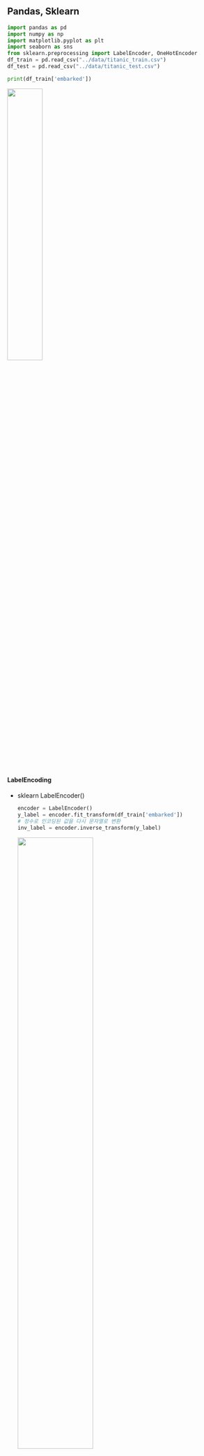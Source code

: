 ## Pandas, Sklearn

```python
import pandas as pd
import numpy as np
import matplotlib.pyplot as plt
import seaborn as sns
from sklearn.preprocessing import LabelEncoder, OneHotEncoder
df_train = pd.read_csv("../data/titanic_train.csv")
df_test = pd.read_csv("../data/titanic_test.csv")

print(df_train['embarked'])
```

<img src="https://user-images.githubusercontent.com/58063806/107375069-afac4300-6b2b-11eb-9958-0ab8e33cc08b.png" width=40%/>

#### LabelEncoding

- sklearn LabelEncoder()

  ```python
  encoder = LabelEncoder()
  y_label = encoder.fit_transform(df_train['embarked'])
  # 정수로 인코딩된 값을 다시 문자열로 변환
  inv_label = encoder.inverse_transform(y_label)
  ```

  <img src="https://user-images.githubusercontent.com/58063806/107376678-855b8500-6b2d-11eb-8f71-138d816256be.png" width=60%/>

  <img src="https://user-images.githubusercontent.com/58063806/107376911-c5226c80-6b2d-11eb-87d6-b9997486bfba.png" width=50%/>

- pandas factorize()

  ```python
  y_encoded, y_class = pd.factorize(data['label'])
  ```

  첫번째 값은 정수로 인코딩된 값, 두번째 값은 인코딩된 범주
  
  <img src="https://user-images.githubusercontent.com/58063806/107376534-59d89a80-6b2d-11eb-9251-c42d242464d5.png" width=60% />
  
  <img src="https://user-images.githubusercontent.com/58063806/107376555-60671200-6b2d-11eb-8432-ca0d0856012f.png" width=20% />

#### One-hot Encoding

- sklearn OneHotEncoder()

  ```python
  encoder = OneHotEncoder(sparse = False)
  y_label = encoder.fit_transform(np.array(df_train['embarked']).reshape(-1, 1))
  ```

  onehotencoding 하고 싶은 변수를 1차원으로 만들고 진행

  encoding된 배열 return 

  <img src="C:\Users\0864h\AppData\Roaming\Typora\typora-user-images\image-20210209231457056.png" width=15%/>

- pandas get_dummies()

  ```python
  y_label = pd.get_dummies(df_train['embarked'])
  ```

  encoding된 dataframe return

<img src="https://user-images.githubusercontent.com/58063806/107375153-c6529a00-6b2b-11eb-9a0e-50772c3c67de.png" width=15% />

#### ColumnTransformer

- 데이터 각 열 마다 다른 변환 적용

```python
from sklearn.compose import ColumnTransformer, make_column_transformer 
from sklearn.preprocessing import StandardScaler, OneHotEncoder
df_train.dropna(inplace=True)
print(df_train[["age", "sex", "embarked"]])
ct = ColumnTransformer([("scale", StandardScaler(), ["age"]), ("onehot", OneHotEncoder(sparse=False), ["sex", "embarked"])])
# ct = make_column_transformer((["age"], StandardScaler()), (["sex", "embarked"], OneHotEncoder(sparse=False)))
# 단계이름 지정 필요 X
df_train = ct.fit_transform(df_train)
print(df_train)
```

<img src="https://user-images.githubusercontent.com/58063806/107378481-5e05b780-6b2f-11eb-9288-4e405dd75dc2.png" width=25% />

ColumnTransformer에 정의된 column들에 대해서 transform을 수행한 결과를 return

<img src="https://user-images.githubusercontent.com/58063806/107378608-7b3a8600-6b2f-11eb-85ad-8f2746cd3dae.png" width=60% />

